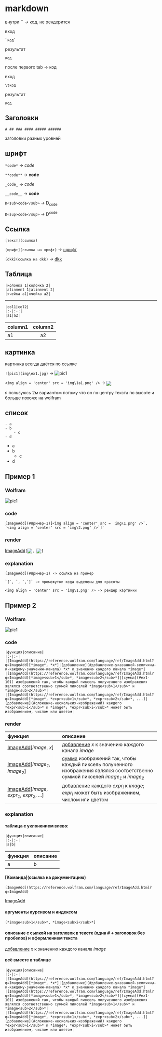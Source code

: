 # markdown

внутри \`\` -> код, не рендерится

вход

    `код`

результат

`код`

после первого tab -> код

вход

    \tкод
результат

    код


## Заголовки

    # ## ### #### ##### ######

заголовки разных уровней

## шрифт

`*code*` -> *code*

`**code**` -> **code**

`_code_` -> _code_

`__code__` -> __code__

`D<sub>code</sub>` -> D<sub>code</sub>

`D<sup>code</sup>` -> D<sup>code</sup>

## Ссылка

`[текст](ссылка)`

`[шрифт](ссылка на шрифт)` -> [шрифт](#шрифт)

`[dkk](ссылка на dkk)` -> [dkk](https://t.me/dkkru)

## Таблица

    |колонка 1|колонка 2|
    |alinment 1|alinment 2|
    |ячейка a1|ячейка a2|

---

    |col1|col2|
    |:-|:-:|
    |a1|a2|

|column1|column2|
|:-|:-:|
|a1|a2|

## картинка

картинка всегда даётся по ссылке

`![pic1](img\ex1.jpg)` -> ![pic1](img\1a1.png)

`<img align = 'center' src = 'img\1a1.png' />` -> <img align = 'center' src = 'img\1a1.png' />

я пользуюсь 2м вариантом потому что он по центру текста по высоте и больше похоже на wolfram

## список

    - a
    - b
        - c
    - d

- a
- b
    - c
- d

## Пример 1

### Wolfram

![pic1](img\example.png)

### code

    [ImageAdd](#пример-1)[<img align = 'center' src = 'img\1.png' />`, `<img align = 'center' src = 'img\2.png' />`]`

### render

[ImageAdd](#пример-1)`[`<img align = 'center' src = 'img\1.png' />`, `<img align = 'center' src = 'img\2.png' />`]`

### explanation

    [ImageAdd](#пример-1) -> ссылка на пример

    `[`, `, `,`]` -> промежутки кода выделены для красоты

    <img align = 'center' src = 'img\1.png' /> -> рендер картинки

## Пример 2

### Wolfram

![pic1](img\ex2.png)

### code

    |функция|описание|
    |:-|:-|
    |[ImageAdd](https://reference.wolfram.com/language/ref/ImageAdd.html?q=ImageAdd)[*image*, *x*]|[добавление](#добавление-указанной-величины-к-каждому-значению-канала) *x* к значению каждого канала *image*|
    |[ImageAdd](https://reference.wolfram.com/language/ref/ImageAdd.html?q=ImageAdd)[*image<sub>1</sub>*, *image<sub>2</sub>*]|[сумма](#ex1-101) изображений так, чтобы каждый пиксель полученного изображения являлся соответственно суммой пикселей *image<sub>1</sub>* и *image<sub>2</sub>*|
    |[ImageAdd](https://reference.wolfram.com/language/ref/ImageAdd.html?q=ImageAdd)[*image*, *expr<sub>1</sub>*, *expr<sub>2</sub>*, ...]|[добавление](#сложение-нескольких-изображений) каждого *expr<sub>i</sub>* к *image*; *expr<sub>i</sub>* может быть изображением, числом или цветом|

### render

|функция|описание|
|:-|:-|
|[ImageAdd](https://reference.wolfram.com/language/ref/ImageAdd.html?q=ImageAdd)[*image*, *x*]|[добавление](#добавление-указанной-величины-к-каждому-значению-канала) *x* к значению каждого канала *image*|
|[ImageAdd](https://reference.wolfram.com/language/ref/ImageAdd.html?q=ImageAdd)[*image<sub>1</sub>*, *image<sub>2</sub>*]|[сумма](#ex1-101) изображений так, чтобы каждый пиксель полученного изображения являлся соответственно суммой пикселей *image<sub>1</sub>* и *image<sub>2</sub>*|
|[ImageAdd](https://reference.wolfram.com/language/ref/ImageAdd.html?q=ImageAdd)[*image*, *expr<sub>1</sub>*, *expr<sub>2</sub>*, ...]|[добавление](#сложение-нескольких-изображений) каждого *expr<sub>i</sub>* к *image*; *expr<sub>i</sub>* может быть изображением, числом или цветом|

### explanation

#### таблица с уклонением влево:

    |функция|описание|
    |:-|:-|
    |a|b|

|функция|описание|
|:-|:-|
|a|b|

#### [Команда](ссылка на документацию)

    [ImageAdd](https://reference.wolfram.com/language/ref/ImageAdd.html?q=ImageAdd)

[ImageAdd](https://reference.wolfram.com/language/ref/ImageAdd.html?q=ImageAdd)

#### аргументы курсивом и индексом

    [*image<sub>1</sub>*, *image<sub>2</sub>*]

#### описание с сылкой на заголовок в тексте (одна # + заголовок без пробелов) и оформлением текста

[добавление](#добавление-указанной-величины-к-каждому-значению-канала) *x* к значению каждого канала *image*

#### всё вместе в таблице

    |функция|описание|
    |:-|:-|
    |[ImageAdd](https://reference.wolfram.com/language/ref/ImageAdd.html?q=ImageAdd)[*image*, *x*]|[добавление](#добавление-указанной-величины-к-каждому-значению-канала) *x* к значению каждого канала *image*|
    |[ImageAdd](https://reference.wolfram.com/language/ref/ImageAdd.html?q=ImageAdd)[*image<sub>1</sub>*, *image<sub>2</sub>*]|[сумма](#ex1-101) изображений так, чтобы каждый пиксель полученного изображения являлся соответственно суммой пикселей *image<sub>1</sub>* и *image<sub>2</sub>*|
    |[ImageAdd](https://reference.wolfram.com/language/ref/ImageAdd.html?q=ImageAdd)[*image*, *expr<sub>1</sub>*, *expr<sub>2</sub>*, ...]|[добавление](#сложение-нескольких-изображений) каждого *expr<sub>i</sub>* к *image*; *expr<sub>i</sub>* может быть изображением, числом или цветом|